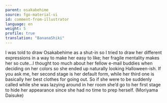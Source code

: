 ```yaml
---
parent: osakabehime
source: fgo-material-vi
id: comment-from-illustrator
language: en
weight: 5
profile: true
translation: "BananaShiki"
---
```


I was told to draw Osakabehime as a shut-in so I tried to draw her different expressions in a way to make her easy to like; her fragile mentality makes her so cute…I thought too much about her fellow e-mail buddies when deciding on her colors so she ended up naturally looking Halloween-ish. If you ask me, her second stage is her default form, while her third one is basically her best clothes for going out. So if she were to be suddenly called while she was lazying around in her room she’d go to her first stage to hide her appearance since she had no time to prep herself. (Moriyama Daisuke)

